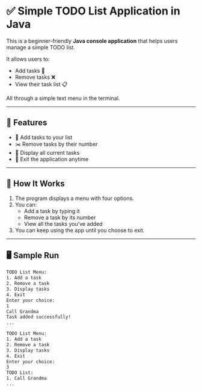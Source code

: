 # ✅ Simple TODO List Application in Java

This is a beginner-friendly **Java console application** that helps users manage a simple TODO list.

It allows users to:
- Add tasks 📝
- Remove tasks ❌
- View their task list 📋

All through a simple text menu in the terminal.

---

## 🎯 Features

- 📌 Add tasks to your list
- ✂️ Remove tasks by their number
- 👀 Display all current tasks
- 🚪 Exit the application anytime

---

## 📂 How It Works

1. The program displays a menu with four options.
2. You can:
   - Add a task by typing it
   - Remove a task by its number
   - View all the tasks you’ve added
3. You can keep using the app until you choose to exit.

---

## 🖥️ Sample Run

```bash
TODO List Menu:
1. Add a task
2. Remove a task
3. Display tasks
4. Exit
Enter your choice:
1
Call Grandma
Task added successfully!
...

TODO List Menu:
1. Add a task
2. Remove a task
3. Display tasks
4. Exit
Enter your choice:
3
TODO List:
1. Call Grandma
...
